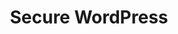 ---
title: Secure WordPress
link: 
description:
skills: []
github: 
live: false
tags: project
weight: 30
---